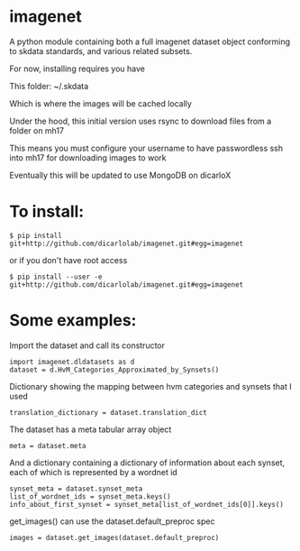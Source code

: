 imagenet
========

A python module containing both a full
imagenet dataset object conforming to skdata standards, and various related subsets.


For now, installing requires you have

This folder:
~/.skdata

Which is where the images will be cached locally

Under the hood, this initial version uses rsync to download files from a folder on mh17

This means you must configure your username to have passwordless ssh into mh17 for downloading images to work

Eventually this will be updated to use MongoDB on dicarloX



To install:
===============

```
$ pip install git+http://github.com/dicarlolab/imagenet.git#egg=imagenet
```

or if you don't have root access

```
$ pip install --user -e git+http://github.com/dicarlolab/imagenet.git#egg=imagenet
```

Some examples:
=====================

Import the dataset and call its constructor


```
import imagenet.dldatasets as d
dataset = d.HvM_Categories_Approximated_by_Synsets()
```

Dictionary showing the mapping between hvm categories and synsets that I used

```
translation_dictionary = dataset.translation_dict
```

The dataset has a meta tabular array object

```
meta = dataset.meta
```

And a dictionary containing a dictionary of information about each synset, each of which is represented by a wordnet id

```
synset_meta = dataset.synset_meta
list_of_wordnet_ids = synset_meta.keys()
info_about_first_synset = synset_meta[list_of_wordnet_ids[0]].keys()
```

get_images() can use the dataset.default_preproc spec

```
images = dataset.get_images(dataset.default_preproc)
```



